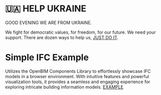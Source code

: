 # 🇺🇦 HELP UKRAINE

GOOD EVENING WE ARE FROM UKRAINE.

We fight for democratic values, for freedom, for our future. We need your support. 
There are dozen ways to help us, [JUST DO IT](https://github.com/pinchukdiana/help-ua#-%D1%87%D0%B0%D1%82-%D0%B1%D0%BE%D1%82%D0%B8--chat-bots).

# Simple IFC Example

Utilizes the OpenBIM Components Library to effortlessly showcase IFC models in a browser environment. With intuitive features and powerful visualization tools, it provides a seamless and engaging experience for exploring intricate building information models. [EXAMPLE](https://dmytropaduchak.github.io/simple-ifc-example/)